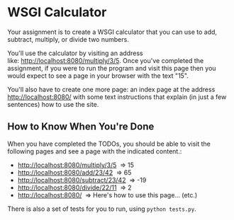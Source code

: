 # WSGI Calculator

Your assignment is to create a WSGI calculator that you can use to add, subtract, multiply, or divide two numbers.

You'll use the calculator by visiting an address like: [http://localhost:8080/multiply/3/5](http://localhost:8080/multiply/3/5). Once you've completed the assignment, if you were to run the program and visit this page then you would expect to see a page in your browser with the text "15".

You'll also have to create one more page: an index page at the address [http://localhost:8080/](http://localhost:8080/) with some text instructions that explain (in just a few sentences) how to use the site.

## How to Know When You're Done

When you have completed the TODOs, you should be able to visit the following pages and see a page with the indicated content.:
  * [http://localhost:8080/multiply/3/5](http://localhost:8080/multiply/3/5)  => 15
  * [http://localhost:8080/add/23/42](http://localhost:8080/add/23/42)  => 65
  * [http://localhost:8080/subtract/23/42](http://localhost:8080/subtract/23/42)  => -19
  * [http://localhost:8080/divide/22/11](http://localhost:8080/divide/22/11)  => 2
  * [http://localhost:8080/](http://localhost:8080/)  => Here's how to use this page... (etc.)

There is also a set of tests for you to run, using `python tests.py`.
